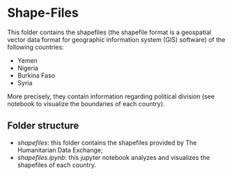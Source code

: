 # Shape-Files

This folder contains the shapefiles (the shapefile format is a geospatial vector data format for geographic information system (GIS) software) of the following countries:

- Yemen
- Nigeria
- Burkina Faso
- Syria

More precisely, they contain information regarding political division (see notebook to visualize the boundaries of each country).

## Folder structure

- *shapefiles*: this folder contains the shapefiles provided by The Humanitarian Data Exchange;
- *shapefiles.ipynb*: this jupyter notebook analyzes and visualizes the shapefiles of each country.


